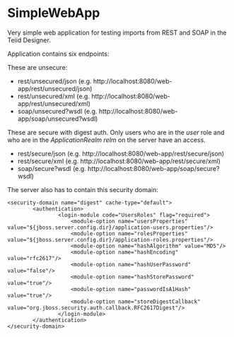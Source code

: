 # SimpleWebApp
Very simple web application for testing imports from REST and SOAP in the Teiid Designer.

Application contains six endpoints:

These are unsecure:

* rest/unsecured/json (e.g. http://localhost:8080/web-app/rest/unsecured/json)
* rest/unsecured/xml (e.g. http://localhost:8080/web-app/rest/unsecured/xml)
* soap/unsecured?wsdl (e.g. http://localhost:8080/web-app/soap/unsecured?wsdl)


These are secure with digest auth. Only users who are in the *user* role and who are in the *ApplicationRealm relm* on the server have an access.

* rest/secure/json (e.g. http://localhost:8080/web-app/rest/secure/json)
* rest/secure/xml (e.g. http://localhost:8080/web-app/rest/secure/xml)
* soap/secure?wsdl (e.g. http://localhost:8080/web-app/soap/secure?wsdl)


The server also has to contain this security domain:

```
<security-domain name="digest" cache-type="default">
        <authentication>
                <login-module code="UsersRoles" flag="required">
                    <module-option name="usersProperties" value="${jboss.server.config.dir}/application-users.properties"/>
                    <module-option name="rolesProperties" value="${jboss.server.config.dir}/application-roles.properties"/>
                    <module-option name="hashAlgorithm" value="MD5"/>
                    <module-option name="hashEncoding" value="rfc2617"/>
                    <module-option name="hashUserPassword" value="false"/>
                    <module-option name="hashStorePassword" value="true"/>
                    <module-option name="passwordIsA1Hash" value="true"/>
                    <module-option name="storeDigestCallback" value="org.jboss.security.auth.callback.RFC2617Digest"/>
                </login-module>
        </authentication>
</security-domain>
```

